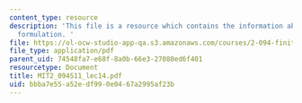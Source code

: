 ```yaml
---
content_type: resource
description: 'This file is a resource which contains the information about total Lagrangian
  formulation. '
file: https://ol-ocw-studio-app-qa.s3.amazonaws.com/courses/2-094-finite-element-analysis-of-solids-and-fluids-ii-spring-2011/bbba7e55a52edf990e0467a2995af23b_MIT2_094S11_lec14.pdf
file_type: application/pdf
parent_uid: 74548fa7-e68f-8a0b-66e3-27080ed6f401
resourcetype: Document
title: MIT2_094S11_lec14.pdf
uid: bbba7e55-a52e-df99-0e04-67a2995af23b
---
```

